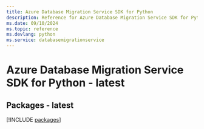 ```yaml
---
title: Azure Database Migration Service SDK for Python
description: Reference for Azure Database Migration Service SDK for Python
ms.date: 09/10/2024
ms.topic: reference
ms.devlang: python
ms.service: databasemigrationservice
---
```

# Azure Database Migration Service SDK for Python - latest
## Packages - latest
[!INCLUDE [packages](database-migration-service-index.md)]